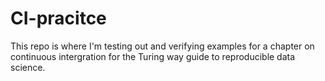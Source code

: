 # CI-pracitce

This repo is where I'm testing out and verifying examples for a chapter on continuous intergration for the Turing way guide to reproducible data science.
